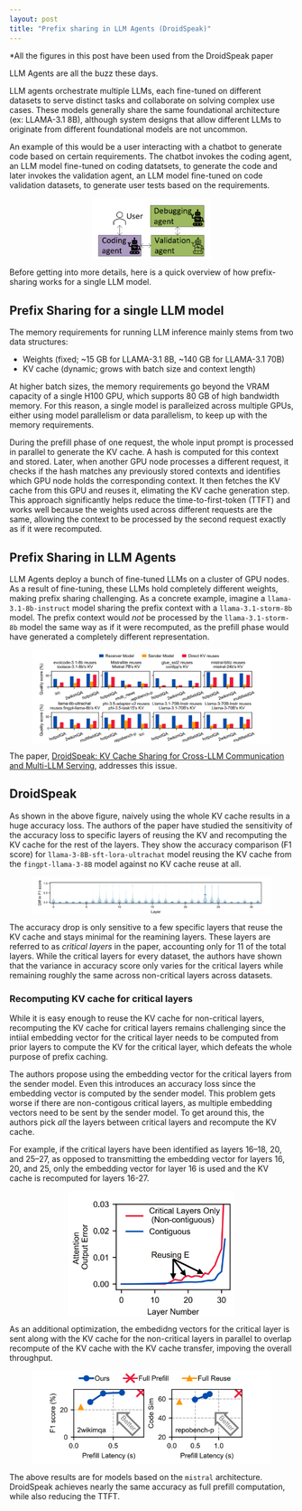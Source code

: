 ```yaml
---
layout: post
title: "Prefix sharing in LLM Agents (DroidSpeak)" 
---
```


*All the figures in this post have been used from the DroidSpeak paper

LLM Agents are all the buzz these days. 

LLM agents orchestrate multiple LLMs, each fine-tuned on different datasets to serve distinct tasks and collaborate on solving complex use cases. These models generally share the same foundational architecture (ex: LLAMA-3.1 8B), although system designs that allow different LLMs to originate from different foundational models are not uncommon.

An example of this would be a user interacting with a chatbot to generate code based on certain requirements. The chatbot invokes the coding agent, an LLM model fine-tuned on coding datatsets, to generate the code and later invokes the validation agent, an LLM model fine-tuned on code validation datasets, to generate user tests based on the requirements. 

<figure style="display: flex; justify-content: center; gap: 20px; align-items: center;">
  <img src="/assets/images/LLM agents ex.png" style="width: 50%;">
</figure>


Before getting into more details, here is a quick overview of how prefix-sharing works for a single LLM model.

## Prefix Sharing for a single LLM model

The memory requirements for running LLM inference mainly stems from two data structures:

- Weights (fixed; ~15 GB for LLAMA-3.1 8B, ~140 GB for LLAMA-3.1 70B)
- KV cache (dynamic; grows with batch size and context length)

At higher batch sizes, the memory requirements go beyond the VRAM capacity of a single H100 GPU, which supports 80 GB of high bandwidth memory. For this reason, a single model is paralleized across multiple GPUs, either using model parallelism or data parallelism, to keep up with the memory requirements.

During the prefill phase of one request, the whole input prompt is processed in parallel to generate the KV cache. A hash is computed for this context and stored. Later, when another GPU node processes a different request, it checks if the hash matches any previously stored contexts and identifies which GPU node holds the corresponding context. It then fetches the KV cache from this GPU and reuses it, elimating the KV cache generation step. This approach significantly helps reduce the time-to-first-token (TTFT) and works well because the weights used across different requests are the same, allowing the context to be processed by the second request exactly as if it were recomputed.

## Prefix Sharing in LLM Agents

LLM Agents deploy a bunch of fine-tuned LLMs on a cluster of GPU nodes. As a result of fine-tuning, these LLMs hold completely different weights, making prefix sharing challenging. As a concrete example, imagine a `llama-3.1-8b-instruct` model sharing the prefix context with a `llama-3.1-storm-8b` model. The prefix context would *not* be processed by the `llama-3.1-storm-8b` model the same way as if it were recomputed, as the prefill phase would have generated a completely different representation.


<figure style="display: flex; justify-content: center; gap: 20px; align-items: center;">
  <img src="/assets/images/naive prefix sahring llm agents.png" style="width: 100%;">
</figure>


The paper, [DroidSpeak: KV Cache Sharing for Cross-LLM Communication and Multi-LLM Serving](https://arxiv.org/abs/2411.02820), addresses this issue.


## DroidSpeak

 As shown in the above figure, naively using the whole KV cache results in a huge accuracy loss. The authors of the paper have studied the sensitivity of the accuracy loss to specific layers of reusing the KV and recomputing the KV cache for the rest of the layers. They show the accuracy comparison (F1 score) for `llama-3-8B-sft-lora-ultrachat` model reusing the KV cache from the `fingpt-llama-3-8B` model against no KV cache reuse at all.

<figure style="display: flex; justify-content: center; gap: 20px; align-items: center;">
  <img src="/assets/images/critical layers F1.png" style="width: 100%;">
</figure>

The accuracy drop is only sensitive to a few specific layers that reuse the KV cache and stays minimal for the reamining layers. These layers are referred to as *critical layers* in the paper, accounting only for $11%$ of the total layers. While the critical layers for every dataset, the authors have shown that the variance in accuracy score only varies for the critical layers while remaining roughly the same across non-critical layers across datasets.


### Recomputing KV cache for critical layers

While it is easy enough to reuse the KV cache for non-critical layers, recomputing the KV cache for critical layers remains challenging since the intiial embedding vector for the critical layer needs to be computed from prior layers to compute the KV for the critical layer, which defeats the whole purpose of prefix caching.

The authors propose using the embedding vector for the critical layers from the sender model. Even this introduces an accuracy loss since the embedding vector is computed by the sender model. This problem gets worse if there are non-contigous critical layers, as multiple embedding vectors need to be sent by the sender model. To get around this, the authors pick *all* the layers between critical layers and recompute the KV cache. 

For example, if the critical layers have been identified as layers 16–18, 20, and 25–27, as opposed to transmitting the embedding vector for layers 16, 20, and 25, only the embedding vector for layer 16 is used and the KV cache is recomputed for layers 16-27.


<figure style="display: flex; justify-content: center; gap: 20px; align-items: center;">
  <img src="/assets/images/contigous compute error.png" style="width: 70%;">
</figure>

As an additional optimization, the embedidng vectors for the critical layer is sent along with the KV cache for the non-critical layers in parallel to overlap recompute of the KV cache with the KV cache transfer, impoving the overall throughput.


<figure style="display: flex; justify-content: center; gap: 20px; align-items: center;">
  <img src="/assets/images/droidspeak_results.png" style="width: 100%;">
</figure>

The above results are for models based on the `mistral` architecture. DroidSpeak achieves nearly the same accuracy as full prefill computation, while also reducing the TTFT.